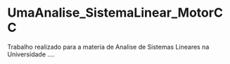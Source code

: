 # UmaAnalise_SistemaLinear_MotorCC
 Trabalho realizado para a materia de Analise de Sistemas Lineares na Universidade .... 

